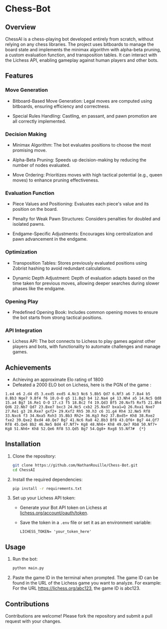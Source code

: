 # Chess-Bot

## Overview

ChessAI is a chess-playing bot developed entirely from scratch, without relying on any chess libraries. The project uses bitboards to manage the board state and implements the minimax algorithm with alpha-beta pruning, a custom evaluation function, and transposition tables. It can interact with the Lichess API, enabling gameplay against human players and other bots.

## Features

### Move Generation

* Bitboard-Based Move Generation: Legal moves are computed using bitboards, ensuring efficiency and correctness.

* Special Rules Handling: Castling, en passant, and pawn promotion are all correctly implemented.

### Decision Making

* Minimax Algorithm: The bot evaluates positions to choose the most promising move.

* Alpha-Beta Pruning: Speeds up decision-making by reducing the number of nodes evaluated.

* Move Ordering: Prioritizes moves with high tactical potential (e.g., queen moves) to enhance pruning effectiveness.

### Evaluation Function

* Piece Values and Positioning: Evaluates each piece's value and its position on the board.

* Penalty for Weak Pawn Structures: Considers penalties for doubled and isolated pawns.

* Endgame-Specific Adjustments: Encourages king centralization and pawn advancement in the endgame.

### Optimization

* Transposition Tables: Stores previously evaluated positions using Zobrist hashing to avoid redundant calculations.

* Dynamic Depth Adjustment: Depth of evaluation adapts based on the time taken for previous moves, allowing deeper searches during slower phases like the endgame.

### Opening Play

* Predefined Opening Book: Includes common opening moves to ensure the bot starts from strong tactical positions.

### API Integration

* Lichess API: The bot connects to Lichess to play games against other players and bots, with functionality to automate challenges and manage games.

## Achievements

* Achieving an approximate Elo rating of 1800
* Defeated a 2000 ELO bot on Lichess, here is the PGN of the game :
```pgn
1.e4 e6 2.d4 d5 3.exd5 exd5 4.Nc3 Nc6 5.Bb5 Qd7 6.Nf3 a6 7.Ba4 b5 8.Bb3 Nge7 9.Bf4 f6 10.O-O g5 11.Bg3 b4 12.Na4 g4 13.Nh4 a5 14.Nc5 Qd8 15.a4 Bg7 16.Re1 O-O 17.c3 f5 18.Bc2 f4 19.Qd3 Bf5 20.Nxf5 Rxf5 21.Bh4 Qd6 22.Nb7 Qd7 23.Bxe7 bxc3 24.Nc5 cxb2 25.Nxd7 bxa1=Q 26.Rxa1 Nxe7 27.Re1 g3 28.Rxe7 gxf2+ 29.Kxf2 Rh5 30.h3 c6 31.g4 Rh4 32.Ne5 Rf8 33.Nxc6 f3 34.Nxa5 Rxh3 35.Bb3 Rh2+ 36.Kg3 Re2 37.Bxd5+ Kh8 38.Rxe2 fxe2 39.Qxe2 Bxd4 40.Qe7 Bg7 41.Nc6 Ra8 42.Bb3 Bf8 43.Qf6+ Bg7 44.Qf7 Rf8 45.Qe6 Bb2 46.Ne5 Bd4 47.Nf7+ Kg8 48.Nh6+ Kh8 49.Qe7 Rb8 50.Nf7+ Kg8 51.Nh6+ Kh8 52.Qe6 Rf8 53.Qd5 Bg7 54.Qg8+ Rxg8 55.Nf7#  {*}
```

## Installation

1. Clone the repository:

   ```bash
   git clone https://github.com/NathanRouille/Chess-Bot.git
   cd ChessAI
   ```

2. Install the required dependencies:

   ```bash
   pip install -r requirements.txt
   ```

3. Set up your Lichess API token:

   - Generate your Bot API token on Lichess at [lichess.org/account/oauth/token](https://lichess.org/account/oauth/token).
   - Save the token in a `.env` file or set it as an environment variable:

     ```
     LICHESS_TOKEN= 'your_token_here'
     ```

## Usage

1. Run the bot:

   ```bash
   python main.py
   ```

2. Paste the game ID in the terminal when prompted.
The game ID can be found in the URL of the Lichess game you want to analyze. For example:
For the URL https://lichess.org/abc123, the game ID is abc123.


## Contributions

Contributions are welcome! Please fork the repository and submit a pull request with your changes.
